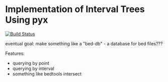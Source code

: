 Implementation of Interval Trees Using pyx
==========================================

[![Build Status](https://travis-ci.org/yjzhang/frozenintervaltree.svg?branch=master)](https://travis-ci.org/yjzhang/frozenintervaltree)

eventual goal: make something like a "bed-db" - a database for bed files???

Features:
- querying by point
- querying by interval
- something like bedtools intersect
